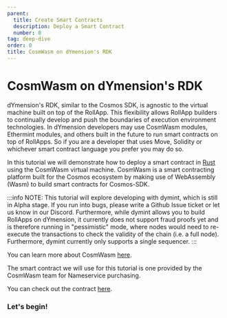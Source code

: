 ```yaml
---
parent:
  title: Create Smart Contracts
  description: Deploy a Smart Contract
  number: 0
tag: deep-dive
order: 0
title: CosmWasm on dYmension's RDK
---
```


# CosmWasm on dYmension's RDK

dYmension's RDK, similar to the Cosmos SDK, is agnostic to the virtual machine built on top of the RollApp. This flexibility allows RollApp builders to continually develop and push the boundaries of execution environment technologies. In dYmension developers may use CosmWasm modules, Ethermint modules, and others built in the future to run smart contracts on top of RollApps. So if you are a developer that uses Move, Solidity or whichever smart contract language you prefer you may do so.

In this tutorial we will demonstrate how to deploy a smart contract in [Rust](https://www.rust-lang.org/) using the CosmWasm virtual machine. CosmWasm is a smart contracting platform built for the Cosmos ecosystem by making use of WebAssembly (Wasm) to build smart contracts for Cosmos-SDK.

:::info NOTE:
This tutorial will explore developing with dymint, which is still in Alpha stage. If you run into bugs, please write a Github Issue ticket or let us know in our Discord. Furthermore, while dymint allows you to build RollApps on dYmension, it currently does not support fraud proofs yet and is therefore running in "pessimistic" mode, where nodes would need to re-execute the transactions to check the validity of the chain (i.e. a full node). Furthermore, dymint currently only supports a single sequencer.
:::

You can learn more about CosmWasm [here](https://docs.cosmwasm.com/docs/1.0/).

The smart contract we will use for this tutorial is one provided by the CosmWasm team for Nameservice purchasing.

You can check out the contract [here](https://github.com/InterWasm/cw-contracts/tree/main/contracts/nameservice).

### Let's begin!
